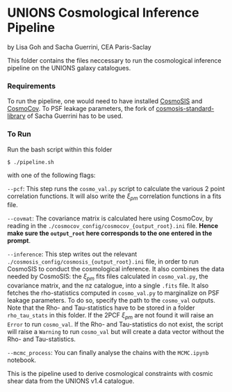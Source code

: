 # UNIONS Cosmological Inference Pipeline
by Lisa Goh and Sacha Guerrini, CEA Paris-Saclay

This folder contains the files neccessary to run the cosmological inference pipeline on the UNIONS galaxy catalogues. 

### Requirements
To run the pipeline, one would need to have installed [CosmoSIS](https://cosmosis.readthedocs.io/en/latest/) and [CosmoCov](https://github.com/CosmoLike/CosmoCov). To PSF leakage parameters, the fork of [cosmosis-standard-library](https://github.com/sachaguer/cosmosis-standard-library/) of Sacha Guerrini has to be used.

### To Run
Run the bash script within this folder

```
$ ./pipeline.sh
```
with one of the following flags:

`--pcf`: This step runs the `cosmo_val.py` script to calculate the various 2 point correlation functions. It will also write the $\xi_{pm}$ correlation functions in a fits file. 

`--covmat`: The covariance matrix is calculated here using CosmoCov, by reading in the `./cosmocov_config/cosmocov_{output_root}.ini` file. **Hence make sure the `output_root` here corresponds to the one entered in the prompt**.

`--inference`: This step writes out the relevant `./cosmosis_config/cosmosis_{output_root}.ini` file, in order to run CosmoSIS to conduct the cosmological inference. It also combines the data needed by CosmoSIS: the $\xi_{pm}$ fits files calculated in `cosmo_val.py`, the covariance matrix, and the nz catalogue, into a single `.fits` file. It also fetches the rho-statistics computed in `cosmo_val.py` to marginalize on PSF leakage parameters. To do so, specify the path to the `cosmo_val` outputs. Note that the Rho- and Tau-statistics have to be stored in a folder `rho_tau_stats` in this folder. If the 2PCF $\xi_{pm}$ are not found it will raise an `Error` to run `cosmo_val`. If the Rho- and Tau-statistics do not exist, the script will raise a   `Warning` to run `cosmo_val` but will create a data vector without the Rho- and Tau-statistics.

`--mcmc_process`: You can finally analyse the chains with the `MCMC.ipynb` notebook. 


This is the pipeline used to derive cosmological constraints with cosmic shear data from the UNIONS v1.4 catalogue.